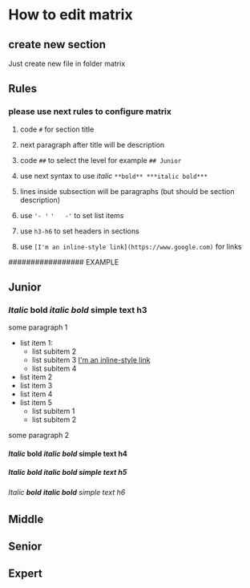 # How to edit matrix

## create new section

Just create new file in folder matrix

## Rules

### please use next rules to configure matrix

1. code `#` for section title

2. next paragraph after title will be description

3. code `##` to select the level for example `## Junior`

4. use next syntax to use *italic* `**bold** ***italic bold***`

5. lines inside subsection will be paragraphs (but should be section description)

6. use `'- '` `'   -'` to set list items

7. use `h3-h6` to set headers in sections

8. use `[I'm an inline-style link](https://www.google.com)` for links


################# EXAMPLE

## Junior

### *Italic* **bold** ***italic bold*** simple text h3

some paragraph 1

- list item 1:
  - list subitem 2
  - list subitem 3 [I'm an inline-style link](https://www.google.com)
  - list subitem 4
- list item 2
- list item 3
- list item 4
- list item 5
  - list subitem 1
  - list subitem 2

some paragraph 2

#### *Italic* **bold** ***italic bold*** simple text h4

##### *Italic* **bold** ***italic bold*** simple text h5

###### *Italic* **bold** ***italic bold*** simple text h6

## Middle

## Senior

## Expert



